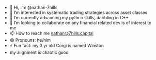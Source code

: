 - 👋 Hi, I’m @nathan-7hills
- 👀 I’m interested in systematic trading strategies across asset classes
- 🌱 I’m currently advancing my python skills, dabbling in C++ 
- 💞️ I’m looking to collaborate on any financial related dev is of interest to me
- 📫 How to reach me nathan@7hills.capital
- 😄 Pronouns: he/him
- ⚡ Fun fact: my 3 yr old Corgi is named Winston
- my alignment is chaotic good

<!---
nathan-7hills/nathan-7hills is a ✨ special ✨ repository because its `README.md` (this file) appears on your GitHub profile.
You can click the Preview link to take a look at your changes.
--->
